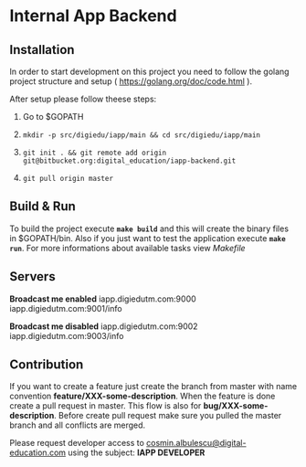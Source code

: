 # Internal App Backend

## Installation
In order to start development on this project you need to follow the golang project structure and setup ( https://golang.org/doc/code.html ).

After setup please follow theese steps:

 1. Go to $GOPATH

 2. ```mkdir -p src/digiedu/iapp/main && cd src/digiedu/iapp/main```

 3. ```git init . && git remote add origin git@bitbucket.org:digital_education/iapp-backend.git```
 
 4. ```git pull origin master```

## Build & Run
To build the project execute **```make build```** and this will create the binary files in $GOPATH/bin.
Also if you just want to test the application execute **```make run```**. For more informations about available tasks view *Makefile*

## Servers

**Broadcast me enabled**
iapp.digiedutm.com:9000
iapp.digiedutm.com:9001/info

**Broadcast me disabled**
iapp.digiedutm.com:9002
iapp.digiedutm.com:9003/info

## Contribution
If you want to create a feature just create the branch from master with name convention **feature/XXX-some-description**. When the feature is done create a pull request in master.
This flow is also for **bug/XXX-some-description**.
Before create pull request make sure you pulled the master branch and all conflicts are merged.

Please request developer access to cosmin.albulescu@digital-education.com using the subject: **IAPP DEVELOPER**
